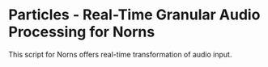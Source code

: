 # Particles - Real-Time Granular Audio Processing for Norns
This script for Norns offers real-time transformation of audio input.



